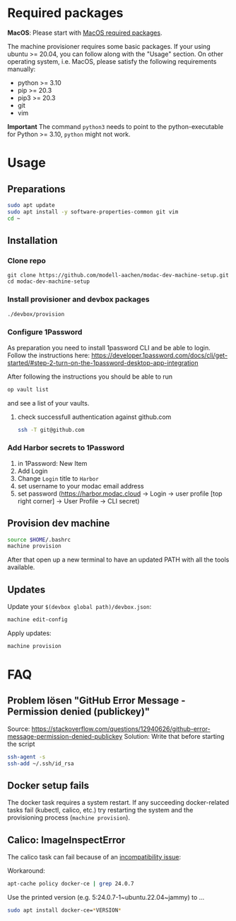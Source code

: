 # Required packages

**MacOS**: Please start with [MacOS required packages](README_mascos.md).

The machine provisioner requires some basic packages.
If your using ubuntu >= 20.04, you can follow along with the "Usage" section. On other operating system, i.e. MacOS, please satisfy the following requirements manually:

* python >= 3.10
* pip >= 20.3
* pip3 >= 20.3
* git
* vim

**Important** The command `python3` needs to point to the python-executable for Python >= 3.10, `python` might not work.

# Usage

## Preparations
```BASH
sudo apt update
sudo apt install -y software-properties-common git vim
cd ~
```

## Installation

### Clone repo
```
git clone https://github.com/modell-aachen/modac-dev-machine-setup.git
cd modac-dev-machine-setup
```

### Install provisioner and devbox packages
```BASH
./devbox/provision
```

### Configure 1Password
As preparation you need to install 1password CLI and be able to login.
Follow the instructions here: https://developer.1password.com/docs/cli/get-started/#step-2-turn-on-the-1password-desktop-app-integration

After following the instructions you should be able to run
```BASH
op vault list
```
and see a list of your vaults.

1) check successfull authentication against github.com
    ```bash
    ssh -T git@github.com
    ```

### Add Harbor secrets to 1Password
1) in 1Password: New Item
1) Add Login
1) Change `Login` title to `Harbor`
1) set username to your modac email address
1) set password (https://harbor.modac.cloud -> Login -> user profile [top right corner] -> User Profile -> CLI secret)


## Provision dev machine

```BASH
source $HOME/.bashrc
machine provision
```

After that open up a new terminal to have an updated PATH with all the tools available.

## Updates
Update your `$(devbox global path)/devbox.json`:
```BASH
machine edit-config
```

Apply updates:
```BASH
machine provision
```

# FAQ
## Problem lösen "**GitHub Error Message - Permission denied (publickey)**"
Source: https://stackoverflow.com/questions/12940626/github-error-message-permission-denied-publickey
Solution: Write that before starting the script
```BASH
ssh-agent -s
ssh-add ~/.ssh/id_rsa
```

## Docker setup fails

The docker task requires a system restart. If any succeeding docker-related tasks fail (kubectl, calico, etc.) try restarting the system
and the provisioning process (`machine provision`).

## Calico: ImageInspectError

The calico task can fail because of an [incompatibility issue](https://github.com/k3s-io/k3s/issues/9279):

Workaround:

```BASH
apt-cache policy docker-ce | grep 24.0.7
```

Use the printed version (e.g. 5:24.0.7-1~ubuntu.22.04~jammy) to ...

```BASH
sudo apt install docker-ce=*VERSION*
```
